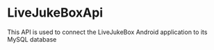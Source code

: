# LiveJukeBoxApi

This API is used to connect the LiveJukeBox Android application to its MySQL database
